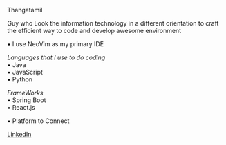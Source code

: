 Thangatamil

Guy who Look the information technology in a different orientation to craft the efficient way to code and develop awesome environment

• I use NeoVim as my primary IDE

 *Languages that I use to do coding*                                                                                                                                                                            
• Java                                                                                                                                                                                                    
• JavaScript                                                                                                                                                                                                    
• Python                                                                                                                                   

 *FrameWorks*                                                                                                                                                                                                  
• Spring Boot                                                                                                                                                                                                  
• React.js

• Platform to Connect

[LinkedIn](https://www.linkedin.com/in/thangatamil-a-794a632a3/)
